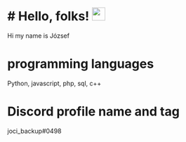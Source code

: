 # # Hello, folks! <img src="https://raw.githubusercontent.com/MartinHeinz/MartinHeinz/master/wave.gif" width="30px">
Hi my name is József
# programming languages ​
Python, javascript, php, sql, c++
# Discord profile name and tag 
joci_backup#0498 

